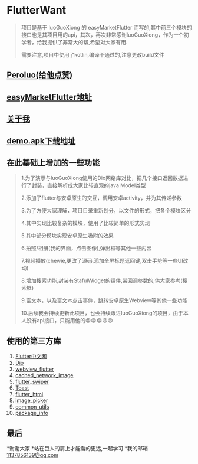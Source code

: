 # FlutterWant

>项目是基于 luoGuoXiong 的 easyMarketFlutter 而写的,其中前三个模块的接口也是其项目用的api，其次，再次非常感谢luoGuoXiong，作为一个初学者，给我提供了非常大的帮,希望对大家有用.
>
>需要注意,项目中使用了kotlin,编译不通过的,注意更改build文件
>
## [Peroluo(给他点赞)](https://github.com/Peroluo) 
>
## [easyMarketFlutter地址](https://github.com/Peroluo/easyMarketFlutter) 
>
>
## [关于我](https://github.com/softfatgay)

## [demo.apk下载地址](https://www.pgyer.com/QjBP)


## 在此基础上增加的一些功能

>1.为了演示与luoGuoXiong使用的Dio网络库对比，把几个接口返回数据进行了封装，直接解析成大家比较直观的java Model类型
>
>2.添加了flutter与安卓原生的交互，调用安卓activity，并为其传递参数
>
>3.为了方便大家理解，项目目录重新划分，以文件的形式，把各个模块区分
>
>4.其中实现比较复杂的模块，使用了比较简单的形式实现
>
>5.其中部分模块实现安卓原生吸附的效果
>
>6.拍照/相册(我的界面，点击图像),弹出框等其他一些内容
>
>7.视频播放(chewie,更改了源码,添加全屏标题返回键,双击手势等一些UI改动)
>
>8.增加搜索功能,封装有StafulWidget的组件,带回调参数的,供大家参考(搜索框)
>
>9.富文本，以及富文本点击事件，跳转安卓原生Webview等其他一些功能
>
>10.后续我会持续更新此项目，也会持续跟进luoGuoXiong的项目，由于本人没有api接口，只能用他的😀😁😂😃😄

## 使用的第三方库
1. [Flutter中文网](https://flutterchina.club/) 
2. [Dio](https://pub.flutter-io.cn/packages/dio)
3. [webview_flutter](https://pub.flutter-io.cn/packages/webview_flutter)
4. [cached_network_image](https://pub.flutter-io.cn/packages/cached_network_image)
5. [flutter_swiper](https://pub.flutter-io.cn/packages/flutter_swiper) 
6. [Toast](https://pub.flutter-io.cn/packages/toast)
7. [flutter_html](https://pub.flutter-io.cn/packages/flutter_html)
8. [image_picker](https://pub.flutter-io.cn/packages/image_picker)
9. [common_utils](https://pub.flutter-io.cn/packages/common_utils)
10. [package_info](https://pub.flutter-io.cn/packages/package_info)
>
>



## 最后
*谢谢大家
*站在巨人的肩上才能看的更远,一起学习
*我的邮箱 1137856139@qq.com
